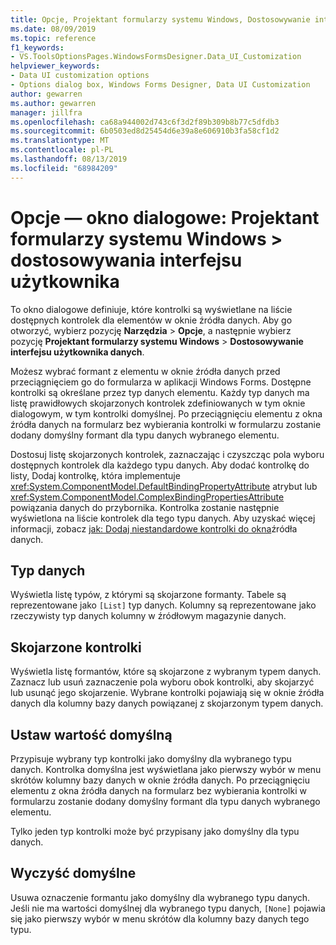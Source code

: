 ```yaml
---
title: Opcje, Projektant formularzy systemu Windows, Dostosowywanie interfejsu użytkownika danych
ms.date: 08/09/2019
ms.topic: reference
f1_keywords:
- VS.ToolsOptionsPages.WindowsFormsDesigner.Data_UI_Customization
helpviewer_keywords:
- Data UI customization options
- Options dialog box, Windows Forms Designer, Data UI Customization
author: gewarren
ms.author: gewarren
manager: jillfra
ms.openlocfilehash: ca68a944002d743c6f3d2f89b309b8b77c5dfdb3
ms.sourcegitcommit: 6b0503ed8d25454d6e39a8e606910b3fa58cf1d2
ms.translationtype: MT
ms.contentlocale: pl-PL
ms.lasthandoff: 08/13/2019
ms.locfileid: "68984209"
---
```

# <a name="options-dialog-box-windows-forms-designer--data-ui-customization"></a>Opcje — okno dialogowe: Projektant formularzy systemu Windows > dostosowywania interfejsu użytkownika

To okno dialogowe definiuje, które kontrolki są wyświetlane na liście dostępnych kontrolek dla elementów w oknie źródła danych. Aby go otworzyć, wybierz pozycję **Narzędzia** > **Opcje**, a następnie wybierz pozycję **Projektant formularzy systemu Windows** > **Dostosowywanie interfejsu użytkownika danych**.

Możesz wybrać formant z elementu w oknie źródła danych przed przeciągnięciem go do formularza w aplikacji Windows Forms. Dostępne kontrolki są określane przez typ danych elementu. Każdy typ danych ma listę prawidłowych skojarzonych kontrolek zdefiniowanych w tym oknie dialogowym, w tym kontrolki domyślnej. Po przeciągnięciu elementu z okna źródła danych na formularz bez wybierania kontrolki w formularzu zostanie dodany domyślny formant dla typu danych wybranego elementu.

Dostosuj listę skojarzonych kontrolek, zaznaczając i czyszcząc pola wyboru dostępnych kontrolek dla każdego typu danych. Aby dodać kontrolkę do listy, Dodaj kontrolkę, która implementuje <xref:System.ComponentModel.DefaultBindingPropertyAttribute> atrybut lub <xref:System.ComponentModel.ComplexBindingPropertiesAttribute> powiązania danych do przybornika. Kontrolka zostanie następnie wyświetlona na liście kontrolek dla tego typu danych. Aby uzyskać więcej informacji, zobacz [jak: Dodaj niestandardowe kontrolki do okna](../..//data-tools/add-custom-controls-to-the-data-sources-window.md)źródła danych.

## <a name="data-type"></a>Typ danych

Wyświetla listę typów, z którymi są skojarzone formanty. Tabele są reprezentowane jako `[List]` typ danych. Kolumny są reprezentowane jako rzeczywisty typ danych kolumny w źródłowym magazynie danych.

## <a name="associated-controls"></a>Skojarzone kontrolki

Wyświetla listę formantów, które są skojarzone z wybranym typem danych. Zaznacz lub usuń zaznaczenie pola wyboru obok kontrolki, aby skojarzyć lub usunąć jego skojarzenie. Wybrane kontrolki pojawiają się w oknie źródła danych dla kolumny bazy danych powiązanej z skojarzonym typem danych.

## <a name="set-default"></a>Ustaw wartość domyślną

Przypisuje wybrany typ kontrolki jako domyślny dla wybranego typu danych. Kontrolka domyślna jest wyświetlana jako pierwszy wybór w menu skrótów kolumny bazy danych w oknie źródła danych. Po przeciągnięciu elementu z okna źródła danych na formularz bez wybierania kontrolki w formularzu zostanie dodany domyślny formant dla typu danych wybranego elementu.

Tylko jeden typ kontrolki może być przypisany jako domyślny dla typu danych.

## <a name="clear-default"></a>Wyczyść domyślne

Usuwa oznaczenie formantu jako domyślny dla wybranego typu danych. Jeśli nie ma wartości domyślnej dla wybranego typu danych, `[None]` pojawia się jako pierwszy wybór w menu skrótów dla kolumny bazy danych tego typu.